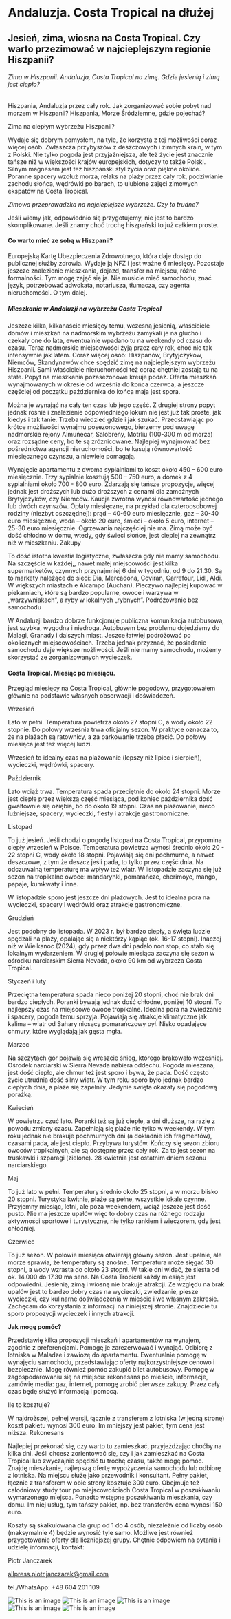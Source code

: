 # **Andaluzja. Costa Tropical na dłużej**

## Jesień, zima, wiosna na Costa Tropical. Czy warto przezimować w najcieplejszym regionie Hiszpanii?

###### Zima w Hiszpanii. Andaluzja, Costa Tropical na zimę. Gdzie jesienią i zimą jest ciepło?
Hiszpania, Andaluzja przez cały rok. Jak zorganizować sobie pobyt nad morzem w Hiszpanii? Hiszpania,
Morze Śródziemne, gdzie pojechać?

Zima na ciepłym wybrzeżu Hiszpanii?

Wydaje się dobrym pomysłem, na tyle, że korzysta z tej możliwości coraz więcej osób. Zwłaszcza
przybyszów z deszczowych i zimnych krain, w tym z Polski. Nie tylko pogoda jest przyjaźniejsza, ale też
życie jest znacznie tańsze niż w większości krajów europejskich, dotyczy to także Polski. Silnym
magnesem jest też hiszpański styl życia oraz piękne okolice.
Poranne spacery wzdłuż morza, relaks na plaży przez cały rok, podziwianie zachodu słońca, wędrówki po
barach, to ulubione zajęci zimowych ekspatów na Costa Tropical.

*Zimowa przeprowadzka na najcieplejsze wybrzeże. Czy to trudne?*

Jeśli wiemy jak, odpowiednio się przygotujemy, nie jest to bardzo skomplikowane. Jeśli znamy choć
trochę hiszpański to już całkiem proste.

#### Co warto mieć ze sobą w Hiszpanii?

Europejską Kartę Ubezpieczenia Zdrowotnego, która daje dostęp do publicznej służby zdrowia. Wydaje ją
NFZ i jest ważne 6 miesięcy.
Pozostaje jeszcze znalezienie mieszkania, dojazd, transfer na miejscu, różne formalności. Tym mogę zająć
się ja. Nie musicie mieć samochodu, znać język, potrzebować adwokata, notariusza, tłumacza, czy agenta
nieruchomości. O tym dalej.

##### Mieszkania w Andaluzji na wybrzeżu Costa Tropical

Jeszcze kilka, kilkanaście miesięcy temu, wczesną jesienią, właściciele domów i mieszkań na
nadmorskim wybrzeżu zamykali je na głucho i czekały one do lata, ewentualnie wpadano tu na weekendy
od czasu do czasu. Teraz nadmorskie miejscowości żyją przez cały rok, choć nie tak intensywnie jak
latem. Coraz więcej osób: Hiszpanów, Brytyjczyków, Niemców, Skandynawów chce spędzić zimę na
najcieplejszym wybrzeżu Hiszpanii. Sami właściciele nieruchomości też coraz chętniej zostają tu na stałe.
Popyt na mieszkania pozasezonowe kreuje podaż. Oferta mieszkań wynajmowanych w okresie od
września do końca czerwca, a jeszcze częściej od początku października do końca maja jest spora. 

Można je wynająć na cały ten czas lub jego część. Z drugiej strony popyt jednak rośnie i znalezienie
odpowiedniego lokum nie jest już tak proste, jak kiedyś i tak tanie. Trzeba wiedzieć gdzie i jak szukać.
Przedstawiając po krótce możliwości wynajmu posezonowego, bierzemy pod uwagę nadmorskie rejony
Almuńecar, Salobreńy, Motrliu (100-300 m od morza) oraz rozsądne ceny, bo te są zróżnicowane.
Najlepiej wynajmować bez pośrednictwa agencji nieruchomości, bo te kasują równowartość miesięcznego
czynszu, a niewiele pomagają.

Wynajęcie apartamentu z dwoma sypialniami to koszt około 450 – 600 euro miesięcznie. Trzy sypialnie
kosztują 500 – 750 euro, a domek z 4 sypialniami około 700 - 800 euro. Zdarzają się tańsze propozycje,
więcej jednak jest droższych lub dużo droższych z cenami dla zamożnych Brytyjczyków, czy Niemców.
Kaucja zwrotna wynosi równowartość jednego lub dwóch czynszów. Opłaty miesięczne, na przykład dla
czteroosobowej rodziny (niezbyt oszczędnej): prąd – 40-60 euro miesięcznie, gaz – 30-40 euro
miesięcznie, woda – około 20 euro, śmieci – około 5 euro, internet – 25-30 euro miesięcznie. Ogrzewania
najczęściej nie ma. Zimą może być dość chłodno w domu, wtedy, gdy świeci słońce, jest cieplej na
zewnątrz niż w mieszkaniu.
Zakupy

To dość istotna kwestia logistyczne, zwłaszcza gdy nie mamy samochodu. Na szczęście w każdej,, nawet
małej miejscowości jest kilka supermarketów, czynnych przynajmniej 6 dni w tygodniu, od 9 do 21.30. Są
to markety należące do sieci: Dia, Mercadona, Coviran, Carrefour, Lidl, Aldi. W większych miastach e
Alcampo (Auchan). Pieczywo najlepiej kupować w piekarniach, które są bardzo popularne, owoce i
warzywa w „warzywniakach”, a ryby w lokalnych „rybnych”.
Podróżowanie bez samochodu

W Andaluzji bardzo dobrze funkcjonuje publiczna komunikacja autobusowa, jest szybka, wygodna i
niedroga. Autobusem bez problemu dojedziemy do Malagi, Granady i dalszych miast. Jeszce łatwiej
podróżować po okolicznych miejscowościach. Trzeba jednak przyznać, że posiadanie samochodu daje
większe możliwości. Jeśli nie mamy samochodu, możemy skorzystać ze zorganizowanych wycieczek.

#### **Costa Tropical. Miesiąc po miesiącu**.

Przegląd miesięcy na Costa Tropical, głównie pogodowy, przygotowałem głównie na podstawie własnych
obserwacji i doświadczeń.

Wrzesień

Lato w pełni. Temperatura powietrza około 27 stopni C, a wody około 22 stopnie. Do połowy września
trwa oficjalny sezon. W praktyce oznacza to, że na plażach są ratownicy, a za parkowanie trzeba płacić.
Do połowy miesiąca jest też więcej ludzi.

Wrzesień to idealny czas na plażowanie (lepszy niż lipiec i sierpień), wycieczki, wędrówki, spacery.

Październik

Lato wciąż trwa. Temperatura spada przeciętnie do około 24 stopni. Morze jest ciepłe przez większą część
miesiąca, pod koniec października dość gwałtownie się oziębia, bo do około 19 stopni.
Czas na plażowanie, nieco luźniejsze, spacery, wycieczki, fiesty i atrakcje gastronomiczne.

Listopad

To już jesień. Jeśli chodzi o pogodę listopad na Costa Tropical, przypomina ciepły wrzesień w Polsce.
Temperatura powietrza wynosi średnio około 20 - 22 stopni C, wody około 18 stopni. Pojawiają się dni
pochmurne, a nawet deszczowe, z tym że deszcz jeśli pada, to tylko przez część dnia. Na odczuwalną
temperaturę ma wpływ też wiatr.
W listopadzie zaczyna się już sezon na tropikalne owoce: mandarynki, pomarańcze, cherimoye, mango,
papaje, kumkwaty i inne.

W listopadzie sporo jest jeszcze dni plażowych. Jest to idealna pora na wycieczki, spacery i wędrówki
oraz atrakcje gastronomiczne.

Grudzień

Jest podobny do listopada. W 2023 r. był bardzo ciepły, a święta ludzie spędzali na plaży, opalając się a
niektórzy kąpiąc (ok. 16-17 stopni). Inaczej niż w Wielkanoc (2024), gdy przez dwa dni padało non stop,
co stało się lokalnym wydarzeniem.
W drugiej połowie miesiąca zaczyna się sezon w ośrodku narciarskim Sierra Nevada, około 90 km od
wybrzeża Costa Tropical.

Styczeń i luty

Przeciętna temperatura spada nieco poniżej 20 stopni, choć nie brak dni bardzo ciepłych. Poranki bywają
jednak dość chłodne, poniżej 10 stopni. To najlepszy czas na miejscowe owoce tropikalne. Idealna pora na
zwiedzanie i spacery, pogoda temu sprzyja.
Pojawiają się atrakcje klimatyczne jak kalima – wiatr od Sahary niosący pomarańczowy pył. Nisko
opadające chmury, które wyglądają jak gęsta mgła.

Marzec

Na szczytach gór pojawia się wreszcie śnieg, którego brakowało wcześniej. Ośrodek narciarski w Sierra
Nevada nabiera oddechu. Pogoda mieszana, jest dość ciepło, ale chmur też jest sporo i bywa, że pada.
Dość często życie utrudnia dość silny wiatr. W tym roku sporo było jednak bardzo ciepłych dnia, a plaże
się zapełniły. Jedynie święta okazały się pogodową porażką.

Kwiecień

W powietrzu czuć lato. Poranki też są już ciepłe, a dni dłuższe, na razie z powodu zmiany czasu.
Zapełniają się plaże nie tylko w weekendy. W tym roku jednak nie brakuje pochmurnych dni (a dokładnie
ich fragmentów), czasami pada, ale jest ciepło. Przybywa turystów. Kończy się sezon zbioru owoców
tropikalnych, ale są dostępne przez cały rok. Za to jest sezon na truskawki i szparagi (zielone). 28
kwietnia jest ostatnim dniem sezonu narciarskiego.

Maj

To już lato w pełni. Temperatury średnio około 25 stopni, a w morzu blisko 20 stopni. Turystyka kwitnie,
plaże są pełne, wszystkie lokale czynne. Przyjemny miesiąc, letni, ale poza weekendem, wciąż jeszcze
jest dość pusto. Nie ma jeszcze upałów więc to dobry czas na różnego rodzaju aktywności sportowe i
turystyczne, nie tylko rankiem i wieczorem, gdy jest chłodniej.

Czerwiec

To już sezon. W połowie miesiąca otwierają główny sezon. Jest upalnie, ale morze sprawia, że
temperatury są znośne. Temperatura może sięgać 30 stopni, a wody wzrasta do około 23 stopni. W takie
dni widać, że siesta od ok. 14.000 do 17.30 ma sens.
Na Costa Tropical każdy miesiąc jest odpowiedni. Jesienią, zimą i wiosną nie brakuje atrakcji. Ze
względu na brak upałów jest to bardzo dobry czas na wycieczki, zwiedzanie, piesze wycieczki, czy
kulinarne doświadczenia w mieście i we własnym zakresie.
Zachęcam do korzystania z informacji na niniejszej stronie. Znajdziecie tu sporo propozycji wycieczek i
innych atrakcji.

**Jak mogę pomóc?**

Przedstawię kilka propozycji mieszkań i apartamentów na wynajem, zgodnie z preferencjami. Pomogę je
zarezerwować i wynająć.
Odbiorę z lotniska w Maladze i zawiozę do apartamentu. Ewentualnie pomogę w wynajęciu samochodu,
przedstawiając oferty najkorzystniejsze cenowo i bezpiecznie. Mogę również pomóc zakupić bilet
autobusowy.
Pomogę w zagospodarowaniu się na miejscu: rekonesans po mieście, informacje, zamówię media: gaz,
internet, pomogę zrobić pierwsze zakupy. Przez cały czas będę służyć informacją i pomocą.

Ile to kosztuje?

W najdroższej, pełnej wersji, łącznie z transferem z lotniska (w jedną stronę) koszt pakietu wynosi 300
euro. Im mniejszy jest pakiet, tym cena jest niższa.
Rekonesans

Najlepiej przekonać się, czy warto tu zamieszkać, przyjeżdżając choćby na kilka dni. Jeśli chcesz
zorientować się, czy i jak zamieszkać na Costa Tropical lub zwyczajnie spędzić tu trochę czasu, także
mogę pomóc.
Znajdę mieszkanie, najlepszą ofertę wypożyczenia samochodu lub odbiorę z lotniska. Na miejscu służę
jako przewodnik i konsultant.
Pełny pakiet, łącznie z transferem w obie strony kosztuje 300 euro. Obejmuje też całodniowy study tour
po miejscowościach Costa Tropical w poszukiwaniu wymarzonego miejsca. Ponadto wstępne
poszukiwania mieszkania, czy domu. Im niej usług, tym tańszy pakiet, np. bez transferów cena wynosi
150 euro.

Koszty są skalkulowana dla grup od 1 do 4 osób, niezależnie od liczby osób (maksymalnie 4) będzie
wynosić tyle samo. Możliwe jest również przygotowanie oferty dla liczniejszej grupy.
Chętnie odpowiem na pytania i udzielę informacji, kontakt:

Piotr Janczarek


allpress.piotr.janczarek@gmail.com

tel./WhatsApp: +48 604 201 109

![This is an image](/img/domki.jpeg)
![This is an image](/img/salobrondo.jpeg)
![This is an image](/img/widzok3.jpeg)
![This is an image](/img/widzokn.jpeg)
![This is an image](/img/zachod.jpg)